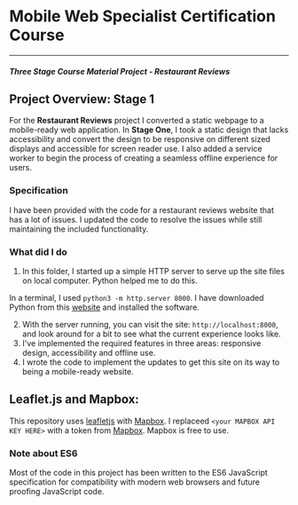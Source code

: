 # Mobile Web Specialist Certification Course
---
#### _Three Stage Course Material Project - Restaurant Reviews_

## Project Overview: Stage 1

For the **Restaurant Reviews** project I converted a static webpage to a mobile-ready web application. In **Stage One**, I took a static design that lacks accessibility and convert the design to be responsive on different sized displays and accessible for screen reader use. I also added a service worker to begin the process of creating a seamless offline experience for users.

### Specification

I have been provided with the code for a restaurant reviews website that has a lot of issues. I updated the code to resolve the issues while still maintaining the included functionality. 

### What did I do

1. In this folder, I started up a simple HTTP server to serve up the site files on local computer. Python helped me to do this. 

In a terminal, I used `python3 -m http.server 8000`. I have downloaded Python from this [website](https://www.python.org/) and installed the software.

2. With the server running, you can visit the site: `http://localhost:8000`, and look around for a bit to see what the current experience looks like.
3. I've implemented the required features in three areas: responsive design, accessibility and offline use.
4. I wrote the code to implement the updates to get this site on its way to being a mobile-ready website.

## Leaflet.js and Mapbox:

This repository uses [leafletjs](https://leafletjs.com/) with [Mapbox](https://www.mapbox.com/). I replaceed `<your MAPBOX API KEY HERE>` with a token from [Mapbox](https://www.mapbox.com/). Mapbox is free to use. 

### Note about ES6

Most of the code in this project has been written to the ES6 JavaScript specification for compatibility with modern web browsers and future proofing JavaScript code.